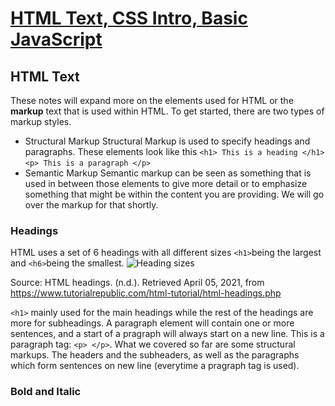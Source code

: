 # <ins>HTML Text, CSS Intro, Basic JavaScript</ins> # 
## HTML Text ## 
These notes will expand more on the elements used for HTML or the **markup** text that is used within HTML. To get started, there are two types of markup styles. 
* Structural Markup 
  Structural Markup is used to specify headings and paragraphs. These elements look like this `<h1> This is a heading </h1>` 
`<p> This is a paragraph </p>`
* Semantic Markup 
Semantic markup can be seen as something that is used in between those elements to give more detail or to emphasize something that might be within the content you are providing. We will go over the markup for that shortly. 

### Headings ### 
HTML uses a set of 6 headings with all different sizes `<h1>`being the largest and `<h6>`being the smallest. 
![Heading sizes](https://www.tutorialrepublic.com/lib/images/html/html-headings.png)

Source: 
HTML headings. (n.d.). Retrieved April 05, 2021, from https://www.tutorialrepublic.com/html-tutorial/html-headings.php

`<h1>` mainly used for the main headings while the rest of the headings are more for subheadings. A paragraph element will contain one or more sentences, and a start of a pragraph will always start on a new line. This is a paragraph tag: `<p> </p>`. 
What we covered so far are some structural markups. The headers and the subheaders, as well as the paragraphs which form sentences on new line (everytime a pragraph tag is used). 

### Bold and Italic ### 



